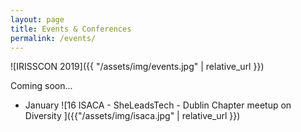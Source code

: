 ```yaml
---
layout: page
title: Events & Conferences
permalink: /events/
---
```


![IRISSCON 2019]({{ "/assets/img/events.jpg" | relative_url }})

Coming soon...
- January 
![16 ISACA - SheLeadsTech - Dublin Chapter meetup on Diversity ]({{"/assets/img/isaca.jpg" | relative_url }})

